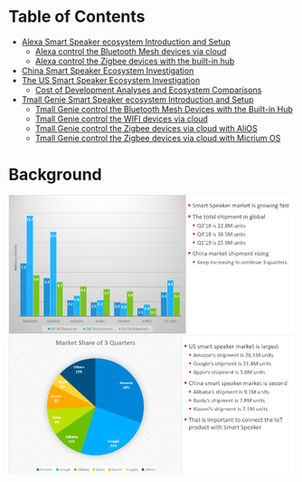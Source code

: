 
# Table of Contents

* [Alexa Smart Speaker ecosystem Introduction and Setup](Alexa-Smart-Speaker-ecosystem-Introduction-and-Setup)
    * [Alexa control the Bluetooth Mesh devices via cloud](Alexa-control-the-Bluetooth-Mesh-devices-via-cloud)
    * [Alexa control the Zigbee devices with the built-in hub](Alexa-control-the-Zigbee-devices-with-the-built-in-hub)
* [China Smart Speaker Ecosystem Investigation](China-Smart-Speaker-Ecosystem-Investigation)
* [The US Smart Speaker Ecosystem Investigation](The-US-Smart-Speaker-Ecosystem-Investigation)
    * [Cost of Development Analyses and Ecosystem Comparisons](Cost-of-Development-Analyses-and-Ecosystem-Comparisons)
* [Tmall Genie Smart Speaker ecosystem Introduction and Setup](Tmall-Genie-Smart-Speaker-ecosystem-Introduction-and-Setup)
    * [Tmall Genie control the Bluetooth Mesh Devices with the Built-in Hub](Tmall-Genie-control-the-Bluetooth-Mesh-Devices-with-the-Built-in-Hub)
    * [Tmall Genie control the WIFI devices via cloud](Tmall-Genie-control-the-WIFI-devices-via-cloud)
    * [Tmall Genie control the Zigbee devices via cloud with AliOS](Tmall-Genie-control-the-Zigbee-devices-via-cloud-with-AliOS)
    * [Tmall Genie control the Zigbee devices via cloud with Micrium OS](Tmall-Genie-control-the-Zigbee-devices-via-cloud-with-Micrium-OS) 


# Background

<div align="center">
<img src="files/CM-Smart-Speaker/image2019-8-14_10-43-9.png">
</div>

<div align="center">
<img src="files/CM-Smart-Speaker/image2019-8-14_10-43-16.png">
</div>
